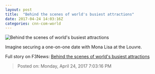 ```yaml
---
layout: post
title:  "Behind the scenes of world's busiest attractions"
date: 2017-04-24 14:03:16Z
categories: cnn-com-world
---
```


![Behind the scenes of world's busiest attractions](http://i2.cdn.cnn.com/cnnnext/dam/assets/151027154848-4-exclusive-tours-sagrada-familia-super-tease.jpg)

Imagine securing a one-on-one date with Mona Lisa at the Louvre.


Full story on F3News: [Behind the scenes of world's busiest attractions](http://www.f3nws.com/n/DGjvSC)

> Posted on: Monday, April 24, 2017 7:03:16 PM
